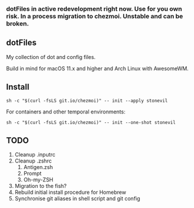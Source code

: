 ### dotFiles in active redevelopment right now. Use for you own risk. In a process migration to chezmoi. Unstable and can be broken.



## dotFiles

My collection of dot and config files.

Build in mind for macOS 11.x and higher and Arch Linux with AwesomeWM.



## Install

```shell
sh -c "$(curl -fsLS git.io/chezmoi)" -- init --apply stonevil
```

For containers and other temporal environments:

```shell
sh -c "$(curl -fsLS git.io/chezmoi)" -- init --one-shot stonevil
```



## TODO

1. Cleanup .inputrc
2. Cleanup .zshrc
   1. Antigen.zsh
   2. Prompt
   3. Oh-my-ZSH
3. Migration to the fish?
4. Rebuild initial install procedure for Homebrew
5. Synchronise git aliases in shell script and git config

